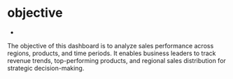 # objective
-
The objective of this dashboard is to analyze sales performance across regions, products, and time periods. It enables business leaders to track revenue trends, top-performing products, and regional sales distribution for strategic decision-making.
